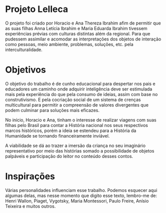 Projeto Lelleca
===============

O projeto foi criado por Horacio e Ana Thereza Ibrahim afim 
de permitir que as suas filhas Anna Letícia Ibrahim e Maria Eduarda Ibrahim
tivessem experiências prévias com culturas distintas além da regional. Para
que pudessem assimilar e acomodar as interpretações dos objetos de interação
como pessoas, meio ambiente, problemas, soluções, etc. pela interculturalidade.

Objetivos
=========

O objetivo do trabalho é de cunho educacional para despertar nos pais e 
educadores um caminho onde adquirir inteligência deve ser estimulada mais 
pela experiência do que pela consumo de ideias, assim com base no construtivismo. 
E pela cocriação social de um sistema de crenças multicultural para permitir
a compreensão de valores divergentes que podem culminar para soluções mais eficazes.

No início, Horacio e Ana, tinham o interesse de realizar viagens com suas filhas
pelo Brasil para contar a História nacional nos seus respectivos marcos históricos,
porém a ideia se estendeu para a História da Humanidade se tornando financeiramente
inviável.

A viabilidade se dá ao trazer a imersão da criança no seu imaginário representativo
por meio das histórias somado a possibilidade de objetos palpáveis e participação do 
leitor no conteúdo desses contos.

Inspirações
===========

Várias personalidades influenciam esse trabalho. Podemos esquecer aqui algumas
delas, mas nesse momento que digito esse texto, lembro-me de: Henri Wallon, Piaget, Vygotsky,
Maria Montessori, Paulo Freire, Anísio Teixeira e muitos outros.


